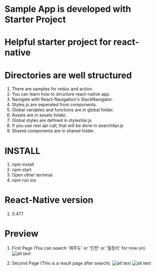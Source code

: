 # Sample App is developed with Starter Project
# Helpful starter project for react-native

# Directories are well structured
1. There are samples for redux and action.
2. You can learn how to structure react-native app.
3. Navigate with React-Navigation's StackNavigator.
4. Styles.js are seperated from components.
5. Global variables and functions are in global folder.
6. Assets are in assets folder.
7. Global styles are defined in stylesVar.js
8. If you use rest api call, that will be done in searchApi.js
9. Shared components are in shared folder.

# INSTALL
1. npm install
2. npm start
3. Open other terminal
4. npm run ios

# React-Native version
1. 0.47.1

# Preview
1. First Page (You can search '제주도' or '인천' or '월정리' for now on).
![alt text](https://user-images.githubusercontent.com/20625109/29035663-6863cb4a-7bd7-11e7-8027-afff4183a013.png)

2. Second Page (This is a result page after search).
![alt text](https://user-images.githubusercontent.com/20625109/29035664-6864bf8c-7bd7-11e7-82e6-3a5ada194e8c.png)
![alt text](https://user-images.githubusercontent.com/20625109/29035662-68525da6-7bd7-11e7-8b8b-8f29e4b486f7.png)

